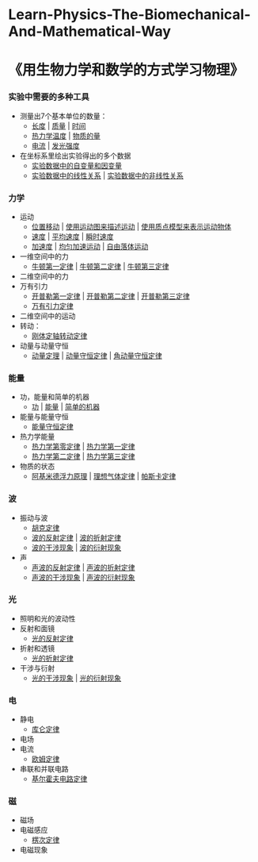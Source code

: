# Learn-Physics-The-Biomechanical-And-Mathematical-Way
# 《用生物力学和数学的方式学习物理》

### 实验中需要的多种工具

- 测量出7个基本单位的数量：
	- [长度](/chapters/实验中需要的多种工具/测量出7个基本单位的数量/长度.md) | [质量](/chapters/实验中需要的多种工具/测量出7个基本单位的数量/质量.md) | [时间](/chapters/实验中需要的多种工具/测量出7个基本单位的数量/时间.md)
	- [热力学温度](/chapters/实验中需要的多种工具/测量出7个基本单位的数量/热力学温度.md) | [物质的量](/chapters/实验中需要的多种工具/测量出7个基本单位的数量/物质的量.md)
	- [电流](/chapters/实验中需要的多种工具/测量出7个基本单位的数量/电流.md) | [发光强度](/chapters/实验中需要的多种工具/测量出7个基本单位的数量/发光强度.md)
- 在坐标系里绘出实验得出的多个数据
	- [实验数据中的自变量和因变量](/chapters/实验中需要的多种工具/在坐标系里绘出实验得出的多个数据/实验数据中的自变量和因变量.md)
	- [实验数据中的线性关系](/chapters/实验中需要的多种工具/在坐标系里绘出实验得出的多个数据/实验数据中的线性关系.md) | [实验数据中的非线性关系](/chapters/实验中需要的多种工具/在坐标系里绘出实验得出的多个数据/实验数据中的非线性关系.md)
 
### 力学

- 运动
	- [位置移动](/chapters/力学/运动/位置移动.md) | [使用运动图来描述运动](/chapters/力学/运动/使用运动图来描述运动.md) | [使用质点模型来表示运动物体](/chapters/力学/运动/使用质点模型来表示运动物体.md)
	- [速度](/chapters/力学/运动/速度.md) | [平均速度](/chapters/力学/运动/平均速度.md) | [瞬时速度](/chapters/力学/运动/瞬时速度.md)
	- [加速度](/chapters/力学/运动/加速度.md) | [均匀加速运动](/chapters/力学/运动/均匀加速运动.md) | [自由落体运动](/chapters/力学/运动/自由落体运动.md)
- 一维空间中的力
	- [牛顿第一定律](/chapters/力学/一维空间中的力/牛顿第一定律.md) | [牛顿第二定律](/chapters/力学/一维空间中的力/牛顿第二定律.md) | [牛顿第三定律](/chapters/力学/一维空间中的力/牛顿第三定律.md)
- 二维空间中的力
- 万有引力
	- [开普勒第一定律](/chapters/力学/万有引力/开普勒第一定律.md) | [开普勒第二定律](/chapters/力学/万有引力/开普勒第二定律.md) | [开普勒第三定律](/chapters/力学/万有引力/开普勒第三定律.md) 
	- [万有引力定律](/chapters/力学/万有引力/万有引力定律.md)
- 二维空间中的运动
- 转动： 
	- [刚体定轴转动定律](/chapters/力学/转动/刚体定轴转动定律.md)
- 动量与动量守恒
	- [动量定理](/chapters/力学/动量与动量守恒/动量定理.md) | [动量守恒定律](/chapters/力学/动量与动量守恒/动量守恒定律.md) | [角动量守恒定律](/chapters/力学/动量与动量守恒/角动量守恒定律.md)

### 能量

- 功，能量和简单的机器
	- [功](/chapters/能量/功，能量和简单的机器/功.md) | [能量](/chapters/能量/功，能量和简单的机器/能量.md) | [简单的机器](/chapters/能量/功，能量和简单的机器/简单的机器.md)
- 能量与能量守恒
	- [能量守恒定律](/chapters/能量/能量与能量守恒/能量守恒定律.md)
- 热力学能量
	- [热力学第零定律](/chapters/能量/热力学能量/热力学第零定律.md) | [热力学第一定律](/chapters/能量/热力学能量/热力学第一定律.md)
	- [热力学第二定律](/chapters/能量/热力学能量/热力学第二定律.md) | [热力学第三定律](/chapters/能量/热力学能量/热力学第三定律.md)
- 物质的状态
	- [阿基米德浮力原理](/chapters/能量/物质的状态/阿基米德浮力原理.md) | [理想气体定律](/chapters/能量/物质的状态/理想气体定律.md) | [帕斯卡定律](/chapters/能量/物质的状态/帕斯卡定律.md)

### 波 

- 振动与波
	- [胡克定律](/chapters/波/振动与波/胡克定律.md)
	- [波的反射定律](/chapters/波/振动与波/波的反射定律.md) | [波的折射定律](/chapters/波/振动与波/波的折射定律.md)
	- [波的干涉现象](/chapters/波/振动与波/波的干涉现象.md) | [波的衍射现象](/chapters/波/振动与波/波的衍射现象.md)
- 声
	- [声波的反射定律](/chapters/波/声/声波的反射定律.md) | [声波的折射定律](/chapters/波/声/声波的折射定律.md)
	- [声波的干涉现象](/chapters/波/声/声波的干涉现象.md) | [声波的衍射现象](/chapters/波/声/声波的衍射现象.md)

### 光

- 照明和光的波动性
- 反射和面镜
	- [光的反射定律](/chapters/光/反射和面镜/光的反射定律.md)
- 折射和透镜
	- [光的折射定律](/chapters/光/折射和透镜/光的折射定律.md)
- 干涉与衍射
	- [光的干涉现象](/chapters/光/干涉与衍射/光的干涉现象.md) | [光的衍射现象](/chapters/光/干涉与衍射/光的衍射现象.md)
   
### 电

- 静电
	- [库仑定律](/chapters/电/静电/库仑定律.md) 
- 电场
- 电流
	- [欧姆定律](/chapters/电/电场/欧姆定律.md) 
- 串联和并联电路
	- [基尔霍夫电路定律](/chapters/电/串联和并联电路/基尔霍夫电路定律.md) 

### 磁

- 磁场
- 电磁感应
	- [楞次定律](/chapters/磁/电磁感应/楞次定律.md) 
- 电磁现象

